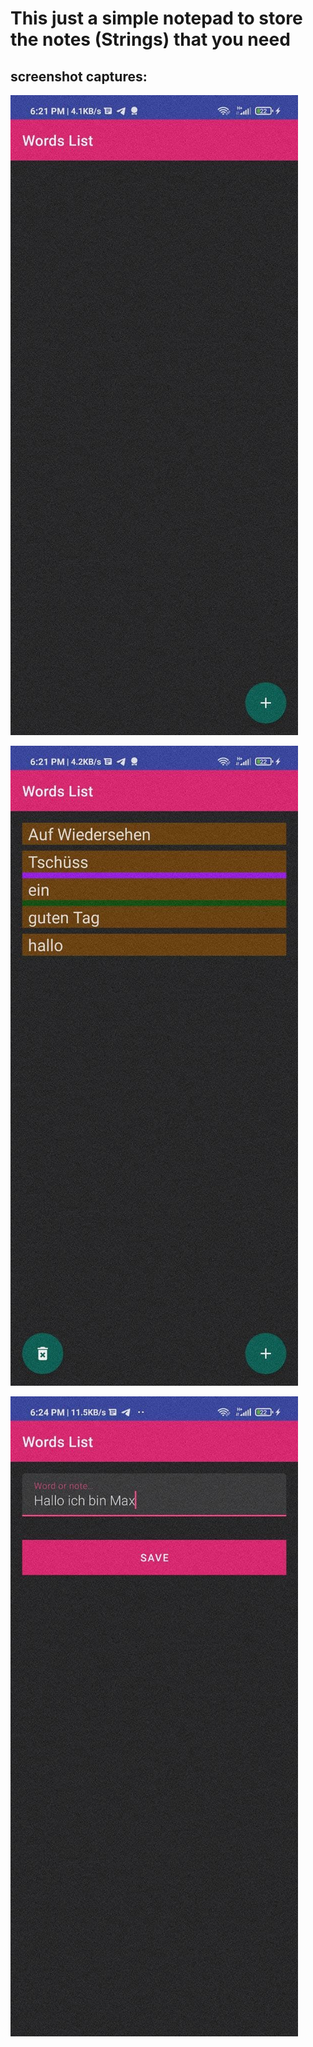 # This just a simple notepad to store the notes (Strings) that you need

## screenshot captures:

![Screenshot1](screenshots/img11.jpg)

![Screenshot1](screenshots/img12.jpg)

![Screenshot1](screenshots/img13.jpg)

